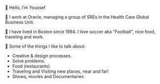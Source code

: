 👋 Hello, I’m Youssef

📝 I work at Oracle, managing a group of SREs in the Health Care Global Business Unit.

🌮 I have lived in Boston since 1994. I love soccer aka "Football", nice food, traveling and work. 

💬 Some of the things I like to talk about:

- Creative & design processes.
- Solve problems.
- Food (restaurants)
- Traveling and Visiting new places, near and far!
- Shows, movies and Documentaries


